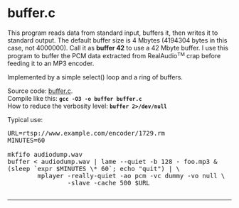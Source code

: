 <HTML>
<HEAD>
<META HTTP-EQUIV="Content-Type" CONTENT="text/html; charset="ISO-8859-1">
<TITLE>buffer.c</TITLE>
<LINK REL=StyleSheet HREF="../style.css" TYPE="text/css" MEDIA=screen>
</HEAD>
<BODY>
<H1>buffer.c</H1>
<P>
This program reads data from standard input, buffers it, then writes it to
standard output. The default buffer size is 4 Mbytes (4194304 bytes in this
case, not 4000000). Call it as <B>buffer 42</B> to use a 42 Mbyte buffer.
I use this program to buffer the PCM data extracted from
RealAudio<FONT SIZE=-1><SUP>TM</SUP></FONT>
crap before feeding it to an MP3 encoder.

<P>
Implemented by a simple select() loop and a ring of buffers.

<P>
Source code: <A HREF="buffer.c">buffer.c</A>.<BR>
Compile like this: <CODE><B>gcc -O3 -o buffer buffer.c</B></CODE><BR>
How to reduce the verbosity level: <CODE><B>buffer 2>/dev/null</B></CODE>

<P>
Typical use:

<PRE>
URL=rtsp://www.example.com/encoder/1729.rm
MINUTES=60

mkfifo audiodump.wav
buffer < audiodump.wav | lame --quiet -b 128 - foo.mp3 &
(sleep `expr $MINUTES \* 60`; echo "quit") | \
        mplayer -really-quiet -ao pcm -vc dummy -vo null \
                -slave -cache 500 $URL

</PRE>
<HR>

</BODY>
</HTML>
